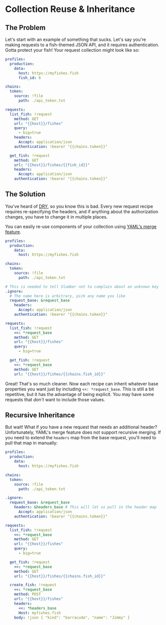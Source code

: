# Collection Reuse & Inheritance

## The Problem

Let's start with an example of something that sucks. Let's say you're making requests to a fish-themed JSON API, and it requires authentication. Gotta protect your fish! Your request collection might look like so:

```yaml
profiles:
  production:
    data:
      host: https://myfishes.fish
      fish_id: 6

chains:
  token:
    source: !file
      path: ./api_token.txt

requests:
  list_fish: !request
    method: GET
    url: "{{host}}/fishes"
    query:
      - big=true
    headers:
      Accept: application/json
    authentication: !bearer "{{chains.token}}"

  get_fish: !request
    method: GET
    url: "{{host}}/fishes/{{fish_id}}"
    headers:
      Accept: application/json
    authentication: !bearer "{{chains.token}}"
```

## The Solution

You've heard of [DRY](https://en.wikipedia.org/wiki/Don%27t_repeat_yourself), so you know this is bad. Every new request recipe requires re-specifying the headers, and if anything about the authorization changes, you have to change it in multiple places.

You can easily re-use components of your collection using [YAML's merge feature](https://yaml.org/type/merge.html).

```yaml
profiles:
  production:
    data:
      host: https://myfishes.fish

chains:
  token:
    source: !file
      path: ./api_token.txt

# This is needed to tell Slumber not to complain about an unknown key
.ignore:
  # The name here is arbitrary, pick any name you like
  request_base: &request_base
    headers:
      Accept: application/json
    authentication: !bearer "{{chains.token}}"

requests:
  list_fish: !request
    <<: *request_base
    method: GET
    url: "{{host}}/fishes"
    query:
      - big=true

  get_fish: !request
    <<: *request_base
    method: GET
    url: "{{host}}/fishes/{{chains.fish_id}}"
```

Great! That's so much cleaner. Now each recipe can inherit whatever base properties you want just by including `<<: *request_base`. This is still a bit repetitive, but it has the advantage of being explicit. You may have some requests that _don't_ want to include those values.

## Recursive Inheritance

But wait! What if you have a new request that needs an additional header? Unfortunately, YAML's merge feature does not support recursive merging. If you need to extend the `headers` map from the base request, you'll need to pull that map in manually:

```yaml
profiles:
  production:
    data:
      host: https://myfishes.fish

chains:
  token:
    source: !file
      path: ./api_token.txt

.ignore:
  request_base: &request_base
    headers: &headers_base # This will let us pull in the header map
      Accept: application/json
    authentication: !bearer "{{chains.token}}"

requests:
  list_fish: !request
    <<: *request_base
    method: GET
    url: "{{host}}/fishes"
    query:
      - big=true

  get_fish: !request
    <<: *request_base
    method: GET
    url: "{{host}}/fishes/{{chains.fish_id}}"

  create_fish: !request
    <<: *request_base
    method: POST
    url: "{{host}}/fishes"
    headers:
      <<: *headers_base
      Host: myfishes.fish
    body: !json { "kind": "barracuda", "name": "Jimmy" }
```
